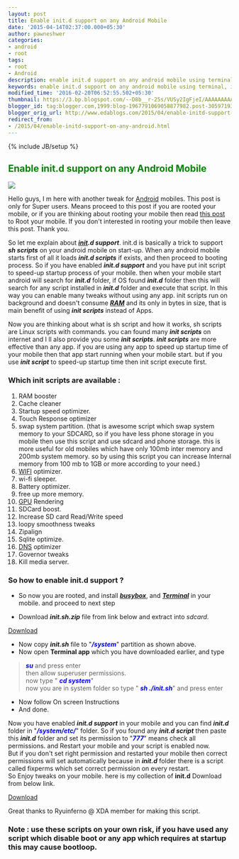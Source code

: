 ```yaml
---
layout: post
title: Enable init.d support on any Android Mobile
date: '2015-04-14T02:37:00.000+05:30'
author: pawneshwer
categories:
- android
- root
tags:
- root
- Android
description: enable init.d support on any android mobile using terminal, init.d tweaks for all android version. easy way to enable init.d support, more free RAM using init.d
keywords: enable init.d support on any android mobile using terminal, init.d tweaks for all android version. easy way to enable init.d support, more free RAM using init.d
modified_time: '2016-02-20T06:52:55.502+05:30'
thumbnail: https://3.bp.blogspot.com/--D8b__r-25s/VUSy2IgFjeI/AAAAAAAAATs/kc6J6EQF4HA/s72-c/init.jpg
blogger_id: tag:blogger.com,1999:blog-1967791069058877982.post-3059719377235245799
blogger_orig_url: http://www.edablogs.com/2015/04/enable-initd-support-on-any-android.html
redirect_from:
- /2015/04/enable-initd-support-on-any-android.html
---
```


{% include JB/setup %}

## <span style="color: green;">Enable init.d support on any Android Mobile</span>

![](https://3.bp.blogspot.com/--D8b__r-25s/VUSy2IgFjeI/AAAAAAAAATs/kc6J6EQF4HA/s1600/init.jpg)

Hello guys, I m here with another tweak for [Android](http://en.wikipedia.org/wiki/Android_%28operating_system%29 "Android (operating system)") mobiles. This post is only for Super users. Means proceed to this post if you are rooted your mobile, or if you are thinking about rooting your mobile then read [this post](http://xdablogs.com/android/root-advantages-disadvantages-root/2542/ "What is Root, Advantages and Disadvantages of Root") to Root your mobile. If you don't interested in rooting your mobile then leave this post. Thank you.

So let me explain about _**[init](http://en.wikipedia.org/wiki/Init "Init").d support**_. init.d is basically a trick to support _**sh scripts**_ on your android mobile on start-up. When any android mobile starts first of all it loads _**init.d scripts**_ if exists, and then proceed to booting process. So if you have enabled _**init.d support**_ and you have put init script to speed-up startup process of your mobile. then when your mobile start android will search for _**init.d**_ folder, if OS found _**init.d**_ folder then this will search for any script installed in _**init.d**_ folder and execute that script. In this way you can enable many tweaks without using any app. init scripts run on background and doesn't consume _**[RAM](http://en.wikipedia.org/wiki/Random-access_memory "Random-access memory")**_ and its only in bytes in size, that is main benefit of using _**init scripts**_ instead of Apps.

Now you are thinking about what is sh script and how it works, sh scripts are Linux scripts with commands. you can found many _**init scripts**_ on internet and I ll also provide you some _**init scripts**_. _**init scripts**_ are more effective than any app. if you are using any app to speed up startup time of your mobile then that app start running when your mobile start. but if you use _**init script**_ to speed-up startup time then init script execute first.

### Which init scripts are available :

1.  RAM booster
2.  Cache cleaner
3.  Startup speed optimizer.
4.  Touch Response optimizer
5.  swap system partition. (that is awesome script which swap system memory to your SDCARD, so if you have less phone storage in you mobile then use this script and use sdcard and phone storage. this is more useful for old mobiles which have only 100mb inter memory and 200mb system memory. so by using this script you can increase Internal memory from 100 mb to 1GB or more according to your need.)
6.  [WIFI](http://en.wikipedia.org/wiki/Wi-Fi "Wi-Fi") optimizer.
7.  wi-fi sleeper.
8.  Battery optimizer.
9.  free up more memory.
10.  [GPU](http://en.wikipedia.org/wiki/Graphics_processing_unit "Graphics processing unit") Rendering
11.  SDCard boost.
12.  Increase SD card Read/Write speed
13.  loopy smoothness tweaks
14.  Zipalign
15.  Sqlite optimize.
16.  [DNS](http://en.wikipedia.org/wiki/Domain_Name_System "Domain Name System") optimizer
17.  Governor tweaks
18.  Kill media server.

### So how to enable init.d support ?

*   So now you are rooted, and install [_**busybox**_](https://play.google.com/store/apps/details?id=stericson.busybox&hl=en "busybox"), and [_**Terminal**_](https://play.google.com/store/apps/details?id=jackpal.androidterm&hl=en "terminal for mobile") in your mobile. and proceed to next step

*   Download _**init.sh.zip**_ file from link below and extract into _sdcard_.

[](http://1.bp.blogspot.com/-E1BrYreCcXk/VUS0yzPZb7I/AAAAAAAAAT4/pUyta-6sUrY/s1600/Screenshot_2015-04-13-19-47-23.jpg)

[Download](https://www.dropbox.com/s/390n53lwx4ji3wm/init.sh.zip?dl=1 "init.sh")

*   Now copy _**init.sh**_ file to "<span style="color: blue;">_**/system**_</span>" partition as shown above.
*   Now open **Terminal app** which you have downloaded earlier, and type

[](http://4.bp.blogspot.com/-DCBLvdPQq7Q/VUS03e9MrNI/AAAAAAAAAUA/GLrWSWZIHgw/s1600/Screenshot_2015-04-13-19-47-31.jpg)

<span id="goog_953327378"></span><span id="goog_953327379"></span>  

> <span style="color: blue;">_**su**_</span> and press enter  
> then allow superuser permissions.  
> now type " <span style="color: blue;">_**cd system**_</span>"  
> now you are in system folder so type " <span style="color: blue;">_**sh ./init.sh**_</span>" and press enter

[](http://2.bp.blogspot.com/-Gl3RkLJGl1E/VUS0-17tQ5I/AAAAAAAAAUQ/wcLxP34nWkg/s1600/Screenshot_2015-04-13-19-48-00.jpg)[](http://2.bp.blogspot.com/-OHUfzXYu3JE/VUS09G7rbjI/AAAAAAAAAUI/cLmvQI_Kuts/s1600/Screenshot_2015-04-13-19-48-15.jpg)

*   Now follow On screen Instructions
*   And done.

[](http://4.bp.blogspot.com/-wZrL1KOPzQo/VUS1AEflIOI/AAAAAAAAAUY/cG2PeEME6vA/s1600/Screenshot_2015-04-13-19-48-41.jpg)

Now you have enabled _**init.d support**_ in your mobile and you can find _**init.d**_ folder in "_**<span style="color: blue;">/system/etc/</span>**_" folder. So if you found any _**init.d script**_ then paste this _**init.d**_ folder and set its permission to "**_<span style="color: blue;">777</span>_**" means check all permissions. and Restart your mobile and your script is enabled now.  
But if you don't set right permission and restarted your mobile then correct permissions will set automatically because in _**init.d**_ folder there is a script called fixperms which set correct permission on every restart.  
So Enjoy tweaks on your mobile. here is my collection of **init.d** Download from below link.  

[Download](https://www.dropbox.com/s/1dussrg6ne4tsxm/init.d%20tweaks.zip?dl=1 "init tweaks")

Great thanks to Ryuinferno @ XDA member for making this script.

### Note : use these scripts on your own risk, if you have used any script which disable boot or any app which requires at startup this may cause bootloop.